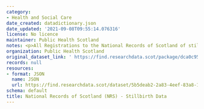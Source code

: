 ```yaml
---
category:
- Health and Social Care
date_created: datadictionary.json
date_updated: '2021-09-08T09:55:14.076316'
license: No licence
maintainer: Public Health Scotland
notes: <p>All Registrations to the National Records of Scotland of stillbirths.</p>
organization: Public Health Scotland
original_dataset_link: ' https://find.researchdata.scot/package/dca0c95b-ae7d-4163-8c3b-a881f779df02'
records: null
resources:
- format: JSON
  name: JSON
  url: https://find.researchdata.scot/dataset/5b5deab2-2a83-4eef-83a8-13853beee94c/resource/dca0c95b-ae7d-4163-8c3b-a881f779df02/download/datadictionary.json
schema: default
title: National Records of Scotland (NRS) - Stillbirth Data
---
```


